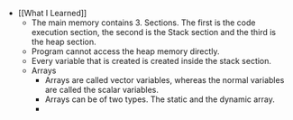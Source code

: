 - [[What I Learned]]
	- The main memory contains 3. Sections. The first is the code execution section, the second is the Stack section and the third is the heap section.
	- Program cannot access the heap memory directly.
	- Every variable that is created is created inside the stack section.
	- Arrays
		- Arrays are called vector variables, whereas the normal variables are called the scalar variables.
		- Arrays can be of two types. The static and the dynamic array.
		-